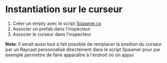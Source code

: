 # Instantiation sur le curseur

1. Créer un empty avec le script [Spawner.cs](scripts/Spawner.cs)
2. Associer un prefab dans l'inspecteur
3. Associer le curseur dans l'inspecteur

**Note**: Il serait aussi tout à fait possible de remplacer la position du curseur par un Raycast personnalisé directement dans le script Spawner pour par exemple permettre de faire apparaître à l'endroit où on appui.

